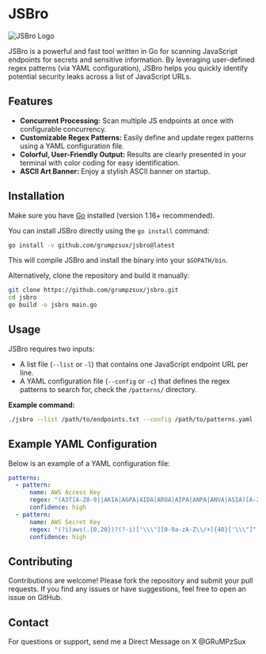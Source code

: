 # JSBro

![JSBro Logo](./assets/jsbro-logo.png) <!-- Replace with your logo or banner image -->

JSBro is a powerful and fast tool written in Go for scanning JavaScript endpoints for secrets and sensitive information. By leveraging user-defined regex patterns (via YAML configuration), JSBro helps you quickly identify potential security leaks across a list of JavaScript URLs.

## Features

- **Concurrent Processing:** Scan multiple JS endpoints at once with configurable concurrency.
- **Customizable Regex Patterns:** Easily define and update regex patterns using a YAML configuration file.
- **Colorful, User-Friendly Output:** Results are clearly presented in your terminal with color coding for easy identification.
- **ASCII Art Banner:** Enjoy a stylish ASCII banner on startup.

## Installation

Make sure you have [Go](https://golang.org/dl/) installed (version 1.16+ recommended).

You can install JSBro directly using the `go install` command:

```bash
go install -v github.com/grumpzsux/jsbro@latest
```
This will compile JSBro and install the binary into your `$GOPATH/bin`.

Alternatively, clone the repository and build it manually:
```bash
git clone https://github.com/grumpzsux/jsbro.git
cd jsbro
go build -o jsbro main.go
```
## Usage
JSBro requires two inputs:
- A list file (`--list` or `-l`) that contains one JavaScript endpoint URL per line.
- A YAML configuration file (`--config` or `-c`) that defines the regex patterns to search for, check the `/patterns/` directory.

**Example command:**
```bash
./jsbro --list /path/to/endpoints.txt --config /path/to/patterns.yaml --concurrency 10 --timeout 10
```
## Example YAML Configuration

Below is an example of a YAML configuration file:
```yaml
patterns:
  - pattern:
      name: AWS Access Key
      regex: "(A3T[A-Z0-9]|AKIA|AGPA|AIDA|AROA|AIPA|ANPA|ANVA|ASIA)[A-Z0-9]{16}"
      confidence: high
  - pattern:
      name: AWS Secret Key
      regex: "(?i)aws(.{0,20})?(?-i)['\\\"][0-9a-zA-Z\\/+]{40}['\\\"]"
      confidence: high
```

## Contributing
Contributions are welcome! Please fork the repository and submit your pull requests. If you find any issues or have suggestions, feel free to open an issue on GitHub.

## Contact
For questions or support, send me a Direct Message on X @GRuMPzSux
